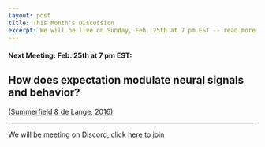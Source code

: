 ```yaml
---
layout: post
title: This Month's Discussion
excerpt: We will be live on Sunday, Feb. 25th at 7 pm EST -- read more for link to join
---
```


#### Next Meeting: Feb. 25th at 7 pm EST:

## How does expectation modulate neural signals and behavior? 

[(Summerfield & de Lange, 2016)](https://www.nature.com/articles/nrn3838.pdf)

---

[We will be meeting on Discord, click here to join](https://discord.gg/zmAAx2W)
